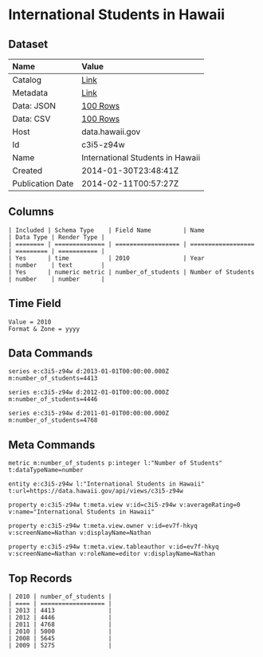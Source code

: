 # International Students in Hawaii

## Dataset

| Name | Value |
| :--- | :---- |
| Catalog | [Link](https://catalog.data.gov/dataset/international-students-in-hawaii-b23fa) |
| Metadata | [Link](https://data.hawaii.gov/api/views/c3i5-z94w) |
| Data: JSON | [100 Rows](https://data.hawaii.gov/api/views/c3i5-z94w/rows.json?max_rows=100) |
| Data: CSV | [100 Rows](https://data.hawaii.gov/api/views/c3i5-z94w/rows.csv?max_rows=100) |
| Host | data.hawaii.gov |
| Id | c3i5-z94w |
| Name | International Students in Hawaii |
| Created | 2014-01-30T23:48:41Z |
| Publication Date | 2014-02-11T00:57:27Z |

## Columns

```ls
| Included | Schema Type    | Field Name         | Name               | Data Type | Render Type |
| ======== | ============== | ================== | ================== | ========= | =========== |
| Yes      | time           | 2010               | Year               | number    | text        |
| Yes      | numeric metric | number_of_students | Number of Students | number    | number      |
```

## Time Field

```ls
Value = 2010
Format & Zone = yyyy
```

## Data Commands

```ls
series e:c3i5-z94w d:2013-01-01T00:00:00.000Z m:number_of_students=4413

series e:c3i5-z94w d:2012-01-01T00:00:00.000Z m:number_of_students=4446

series e:c3i5-z94w d:2011-01-01T00:00:00.000Z m:number_of_students=4768
```

## Meta Commands

```ls
metric m:number_of_students p:integer l:"Number of Students" t:dataTypeName=number

entity e:c3i5-z94w l:"International Students in Hawaii" t:url=https://data.hawaii.gov/api/views/c3i5-z94w

property e:c3i5-z94w t:meta.view v:id=c3i5-z94w v:averageRating=0 v:name="International Students in Hawaii"

property e:c3i5-z94w t:meta.view.owner v:id=ev7f-hkyq v:screenName=Nathan v:displayName=Nathan

property e:c3i5-z94w t:meta.view.tableauthor v:id=ev7f-hkyq v:screenName=Nathan v:roleName=editor v:displayName=Nathan
```

## Top Records

```ls
| 2010 | number_of_students | 
| ==== | ================== | 
| 2013 | 4413               | 
| 2012 | 4446               | 
| 2011 | 4768               | 
| 2010 | 5000               | 
| 2008 | 5645               | 
| 2009 | 5275               | 
```